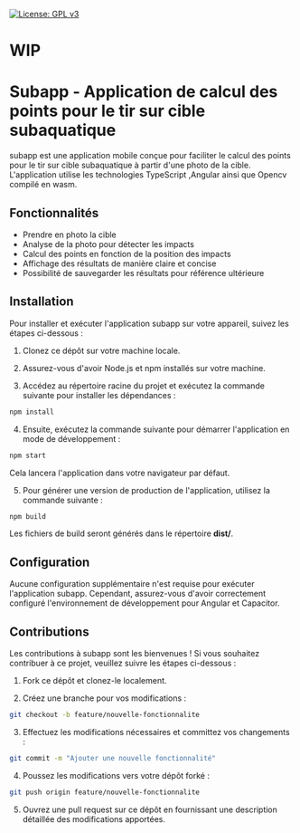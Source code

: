 [![License: GPL v3](https://img.shields.io/badge/License-GPLv3-blue.svg)](https://github.com/DayUx/subapp/blob/master/LICENCE)


# WIP
# Subapp - Application de calcul des points pour le tir sur cible subaquatique
subapp est une application mobile conçue pour faciliter le calcul des points pour le tir sur cible subaquatique à partir d'une photo de la cible. L'application utilise les technologies TypeScript ,Angular ainsi que Opencv compilé en wasm.

## Fonctionnalités
- Prendre en photo la cible
- Analyse de la photo pour détecter les impacts
- Calcul des points en fonction de la position des impacts
- Affichage des résultats de manière claire et concise
- Possibilité de sauvegarder les résultats pour référence ultérieure
## Installation
Pour installer et exécuter l'application subapp sur votre appareil, suivez les étapes ci-dessous :

1. Clonez ce dépôt sur votre machine locale.

2. Assurez-vous d'avoir Node.js et npm installés sur votre machine.

3. Accédez au répertoire racine du projet et exécutez la commande suivante pour installer les dépendances :

```bash
npm install
```
4. Ensuite, exécutez la commande suivante pour démarrer l'application en mode de développement :
```bash
npm start
```
Cela lancera l'application dans votre navigateur par défaut.

5. Pour générer une version de production de l'application, utilisez la commande suivante :

```bash
npm build
```

Les fichiers de build seront générés dans le répertoire **dist/**.

## Configuration
Aucune configuration supplémentaire n'est requise pour exécuter l'application subapp. Cependant, assurez-vous d'avoir correctement configuré l'environnement de développement pour Angular et Capacitor.

## Contributions
Les contributions à subapp sont les bienvenues ! Si vous souhaitez contribuer à ce projet, veuillez suivre les étapes ci-dessous :

1. Fork ce dépôt et clonez-le localement.

2. Créez une branche pour vos modifications :

```bash
git checkout -b feature/nouvelle-fonctionnalite
```

3. Effectuez les modifications nécessaires et committez vos changements :

```bash
git commit -m "Ajouter une nouvelle fonctionnalité"
```
4. Poussez les modifications vers votre dépôt forké :

```bash
git push origin feature/nouvelle-fonctionnalite
```
5. Ouvrez une pull request sur ce dépôt en fournissant une description détaillée des modifications apportées.
